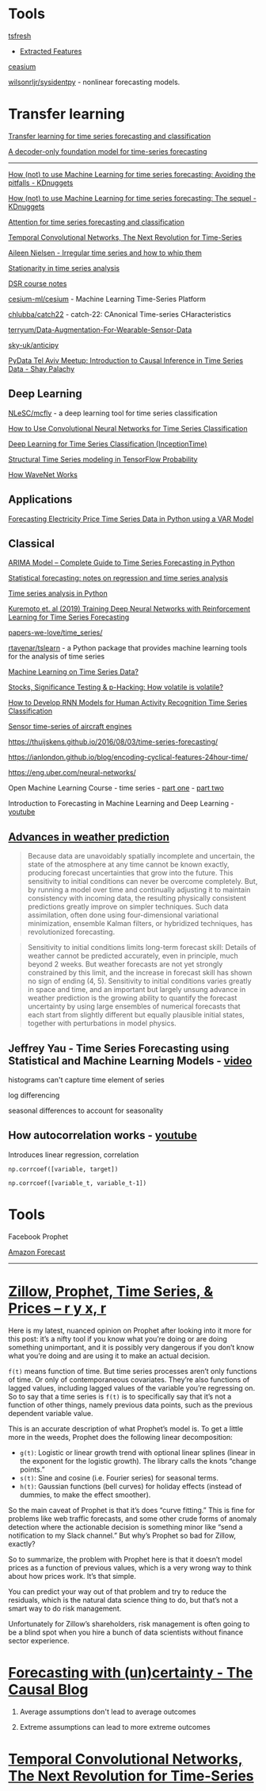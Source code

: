 # Tools

[tsfresh](https://tsfresh.readthedocs.io/en/latest/index.html)
- [Extracted Features](https://tsfresh.readthedocs.io/en/latest/text/list_of_features.html)

[ceasium](https://github.com/cesium-ml/cesium)

[wilsonrljr/sysidentpy](https://github.com/wilsonrljr/sysidentpy) - nonlinear forecasting models.

# Transfer learning

[Transfer learning for time series forecasting and classification](https://towardsdatascience.com/transfer-learning-for-time-series-forecasting-51f023bc159c)

[A decoder-only foundation model for time-series forecasting](https://blog.research.google/2024/02/a-decoder-only-foundation-model-for.html)

---

[How (not) to use Machine Learning for time series forecasting: Avoiding the pitfalls - KDnuggets](https://www.kdnuggets.com/2019/05/machine-learning-time-series-forecasting.html)

[How (not) to use Machine Learning for time series forecasting: The sequel - KDnuggets](https://www.kdnuggets.com/2020/03/machine-learning-time-series-forecasting-sequel.html)

[Attention for time series forecasting and classification](https://towardsdatascience.com/attention-for-time-series-classification-and-forecasting-261723e0006d)

[Temporal Convolutional Networks, The Next Revolution for Time-Series](https://medium.com/metaor-artificial-intelligence/temporal-convolutional-networks-the-next-revolution-for-time-series-8990af826567)

[Aileen Nielsen - Irregular time series and how to whip them](https://youtu.be/E4NMZyfao2c?si=-mFJk2BBleTvqpy-)

[Stationarity in time series analysis](https://towardsdatascience.com/stationarity-in-time-series-analysis-90c94f27322)

[DSR course notes](https://docs.google.com/document/d/1J__46ZxSMHNfDJtd8EFLKOENa45iwTPI30R8RgVgKnA/edit)

[cesium-ml/cesium](https://github.com/cesium-ml/cesium) - Machine Learning Time-Series Platform

[chlubba/catch22](https://github.com/chlubba/catch22) - catch-22: CAnonical Time-series CHaracteristics

[terryum/Data-Augmentation-For-Wearable-Sensor-Data](https://github.com/terryum/Data-Augmentation-For-Wearable-Sensor-Data)

[sky-uk/anticipy](https://github.com/sky-uk/anticipy)

[PyData Tel Aviv Meetup: Introduction to Causal Inference in Time Series Data - Shay Palachy](https://www.youtube.com/watch?v=QVQoV22pPak)

## Deep Learning

[NLeSC/mcfly](https://github.com/NLeSC/mcfly) - a deep learning tool for time series classification

[How to Use Convolutional Neural Networks for Time Series Classification](https://towardsdatascience.com/how-to-use-convolutional-neural-networks-for-time-series-classification-56b1b0a07a57)

[Deep Learning for Time Series Classification (InceptionTime)](https://towardsdatascience.com/deep-learning-for-time-series-classification-inceptiontime-245703f422db)

[Structural Time Series modeling in TensorFlow Probability](https://medium.com/tensorflow/structural-time-series-modeling-in-tensorflow-probability-344edac24083)

[How WaveNet Works](https://towardsdatascience.com/how-wavenet-works-12e2420ef386)

## Applications

[Forecasting Electricity Price Time Series Data in Python using a VAR Model](https://towardsdatascience.com/analyzing-electricity-price-time-series-data-using-python-time-series-decomposition-and-price-4cd61924ef49)

## Classical

[ARIMA Model – Complete Guide to Time Series Forecasting in Python](https://www.machinelearningplus.com/time-series/arima-model-time-series-forecasting-python/)

[Statistical forecasting: notes on regression and time series analysis](https://people.duke.edu/~rnau/411home.htm)

[Time series analysis in Python](https://nbviewer.jupyter.org/github/Yorko/mlcourse_open/blob/master/jupyter_english/topic09_time_series/topic9_part1_time_series_python.ipynb?flush_cache=true)


[Kuremoto et. al (2019) Training Deep Neural Networks with Reinforcement Learning for Time Series Forecasting](https://www.intechopen.com/books/time-series-analysis-data-methods-and-applications/training-deep-neural-networks-with-reinforcement-learning-for-time-series-forecasting)

[papers-we-love/time_series/](https://github.com/papers-we-love/papers-we-love/tree/master/time_series)

[rtavenar/tslearn](https://github.com/rtavenar/tslearn/blob/master/README.md) - a Python package that provides machine learning tools for the analysis of time series

[Machine Learning on Time Series Data?](https://www.reddit.com/r/MachineLearning/comments/9ofd7x/d_machine_learning_on_time_series_data/)

[Stocks, Significance Testing & p-Hacking: How volatile is volatile?](https://medium.com/@pdquant/stocks-significance-testing-p-hacking-how-volatile-is-volatile-1a0da3064b8a)

[How to Develop RNN Models for Human Activity Recognition Time Series Classification](https://machinelearningmastery.com/how-to-develop-rnn-models-for-human-activity-recognition-time-series-classification/)

[Sensor time-series of aircraft engines](https://www.rrighart.com/blog-gatu/sensor-time-series-of-aircraft-engines)

https://thuijskens.github.io/2016/08/03/time-series-forecasting/

https://ianlondon.github.io/blog/encoding-cyclical-features-24hour-time/

https://eng.uber.com/neural-networks/

Open Machine Learning Course - time series - [part one](https://mlcourse.ai/notebooks/blob/master/jupyter_english/topic09_time_series/topic9_part1_time_series_python.ipynb?flush_cache=true) - [part two](https://mlcourse.ai/notebooks/blob/master/jupyter_english/topic09_time_series/topic9_part2_facebook_prophet.ipynb?flush_cache=true)

Introduction to Forecasting in Machine Learning and Deep Learning - [youtube](https://www.youtube.com/watch?v=bn8rVBuIcFgi)

## [Advances in weather prediction](http://science.sciencemag.org/content/363/6425/342)

> Because data are unavoidably spatially incomplete and uncertain, the state of the atmosphere at any time cannot be known exactly, producing forecast uncertainties that grow into the future. This sensitivity to initial conditions can never be overcome completely. But, by running a model over time and continually adjusting it to maintain consistency with incoming data, the resulting physically consistent predictions greatly improve on simpler techniques. Such data assimilation, often done using four-dimensional variational minimization, ensemble Kalman filters, or hybridized techniques, has revolutionized forecasting.

> Sensitivity to initial conditions limits long-term forecast skill: Details of weather cannot be predicted accurately, even in principle, much beyond 2 weeks. But weather forecasts are not yet strongly constrained by this limit, and the increase in forecast skill has shown no sign of ending (4, 5). Sensitivity to initial conditions varies greatly in space and time, and an important but largely unsung advance in weather prediction is the growing ability to quantify the forecast uncertainty by using large ensembles of numerical forecasts that each start from slightly different but equally plausible initial states, together with perturbations in model physics.

## Jeffrey Yau - Time Series Forecasting using Statistical and Machine Learning Models - [video](https://www.clipzui.com/video/14s435o2w3d5q414z416k4.html)

histograms can't capture time element of series

log differencing

seasonal differences to account for seasonality

## How autocorrelation works - [youtube](https://www.youtube.com/watch?v=ZjaBn93YPWoi)

Introduces linear regression, correlation

`np.corrcoef([variable, target])`

`np.corrcoef([variable_t, variable_t-1])`

# Tools

Facebook Prophet

[Amazon Forecast](https://aws.amazon.com/forecast/)

---

# [Zillow, Prophet, Time Series, & Prices – r y x, r](https://ryxcommar.com/2021/11/06/zillow-prophet-time-series-and-prices/)

Here is my latest, nuanced opinion on Prophet after looking into it more for this post: it’s a nifty tool if you know what you’re doing or are doing something unimportant, and it is possibly very dangerous if you don’t know what you’re doing and are using it to make an actual decision.

`f(t)` means function of time. But time series processes aren’t only functions of time. Or only of contemporaneous covariates. They’re also functions of lagged values, including lagged values of the variable you’re regressing on. So to say that a time series is `f(t)` is to specifically say that it’s not a function of other things, namely previous data points, such as the previous dependent variable value.

This is an accurate description of what Prophet’s model is. To get a little more in the weeds, Prophet does the following linear decomposition:

- `g(t)`: Logistic or linear growth trend with optional linear splines (linear in the exponent for the logistic growth). The library calls the knots “change points.”
- `s(t)`: Sine and cosine (i.e. Fourier series) for seasonal terms.
- `h(t)`: Gaussian functions (bell curves) for holiday effects (instead of dummies, to make the effect smoother).

So the main caveat of Prophet is that it’s does “curve fitting.” This is fine for problems like web traffic forecasts, and some other crude forms of anomaly detection where the actionable decision is something minor like “send a notification to my Slack channel.” But why’s Prophet so bad for Zillow, exactly?

So to summarize, the problem with Prophet here is that it doesn’t model prices as a function of previous values, which is a very wrong way to think about how prices work. It’s that simple.

You can predict your way out of that problem and try to reduce the residuals, which is the natural data science thing to do, but that’s not a smart way to do risk management. 

Unfortunately for Zillow’s shareholders, risk management is often going to be a blind spot when you hire a bunch of data scientists without finance sector experience.

# [Forecasting with (un)certainty - The Causal Blog](https://www.causal.app/blog/forecasting-with-uncertainty)

1. Average assumptions don't lead to average outcomes

1. Extreme assumptions can lead to more extreme outcomes

# [Temporal Convolutional Networks, The Next Revolution for Time-Series](https://medium.com/metaor-artificial-intelligence/temporal-convolutional-networks-the-next-revolution-for-time-series-8990af826567)
